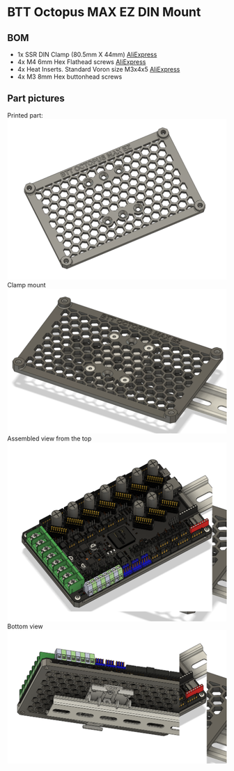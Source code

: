 # BTT Octopus MAX EZ DIN Mount
## BOM
- 1x SSR DIN Clamp (80.5mm X 44mm) [AliExpress](https://www.aliexpress.us/item/2251832493450574.html)
- 4x M4 6mm Hex Flathead screws [AliExpress](https://www.aliexpress.us/item/2251832781782755.html)
- 4x Heat Inserts. Standard Voron size M3x4x5 [AliExpress](https://www.aliexpress.us/item/3256804429544538.html)
- 4x M3 8mm Hex buttonhead screws
## Part pictures
Printed part:
![DIN Mount](<DIN Mount.png>)
Clamp mount
![Mounted](<DIN Mount assembly.png>)
Assembled view from the top
![Top view](<DIN Mount full assembly top.png>)
Bottom view
![Bottom view](<DIN Mount full assembly bottom.png>)